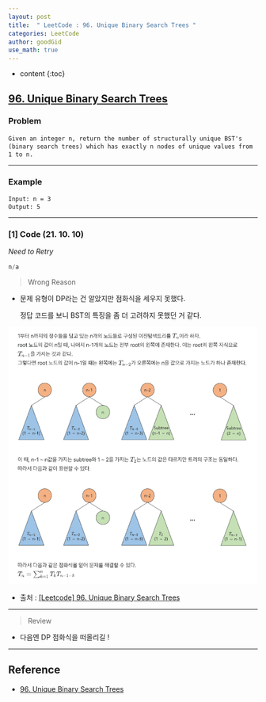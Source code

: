 ```yaml
---
layout: post
title:  " LeetCode : 96. Unique Binary Search Trees "
categories: LeetCode
author: goodGid
use_math: true
---
```

* content
{:toc}

## [96. Unique Binary Search Trees](https://leetcode.com/problems/unique-binary-search-trees/)

### Problem

```
Given an integer n, return the number of structurally unique BST's (binary search trees) which has exactly n nodes of unique values from 1 to n.
```


---

### Example

```
Input: n = 3
Output: 5
```

---

### [1] Code (21. 10. 10)

*Need to Retry*

``` java
n/a
```

> Wrong Reason

* 문제 유형이 DP라는 건 알았지만 점화식을 세우지 못했다.

  정답 코드를 보니 BST의 특징을 좀 더 고려하지 못했던 거 같다.

![](/assets/img/leet_code/LeetCode-Unique-Binary-Search-Trees_1.png)

* 출처 : [[Leetcode] 96. Unique Binary Search Trees](https://velog.io/@haebin/Leetcode-96.-Unique-Binary-Search-Trees)


---

> Review

* 다음엔 DP 점화식을 떠올리길 ! 



---

## Reference

* [96. Unique Binary Search Trees](https://leetcode.com/problems/unique-binary-search-trees/)